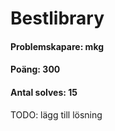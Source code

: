 # Bestlibrary
#### Problemskapare: mkg
#### Poäng: 300
#### Antal solves: 15


TODO: lägg till lösning
